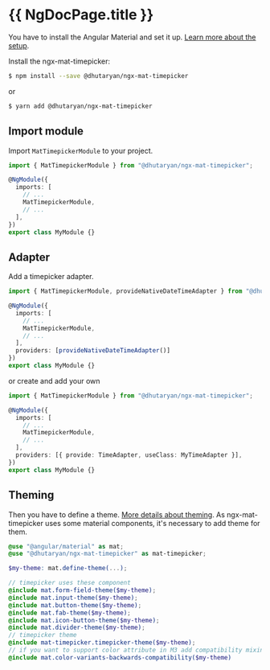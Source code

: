 # {{ NgDocPage.title }}

You have to install the Angular Material and set it up. [Learn more about the setup](https://material.angular.io/guide/getting-started).

Install the ngx-mat-timepicker:

```bash
$ npm install --save @dhutaryan/ngx-mat-timepicker
```

or

```bash
$ yarn add @dhutaryan/ngx-mat-timepicker
```

## Import module

Import `MatTimepickerModule` to your project.

```typescript
import { MatTimepickerModule } from "@dhutaryan/ngx-mat-timepicker";

@NgModule({
  imports: [
    // ...
    MatTimepickerModule,
    // ...
  ],
})
export class MyModule {}
```

## Adapter

Add a timepicker adapter.

```typescript
import { MatTimepickerModule, provideNativeDateTimeAdapter } from "@dhutaryan/ngx-mat-timepicker";

@NgModule({
  imports: [
    // ...
    MatTimepickerModule,
    // ...
  ],
  providers: [provideNativeDateTimeAdapter()]
})
export class MyModule {}
```

or create and add your own

```typescript
import { MatTimepickerModule } from "@dhutaryan/ngx-mat-timepicker";

@NgModule({
  imports: [
    // ...
    MatTimepickerModule,
    // ...
  ],
  providers: [{ provide: TimeAdapter, useClass: MyTimeAdapter }],
})
export class MyModule {}
```

## Theming

Then you have to define a theme. [More details about theming](https://material.angular.io/guide/theming). As ngx-mat-timepicker uses some material components, it's necessary to add theme for them.

```scss
@use "@angular/material" as mat;
@use "@dhutaryan/ngx-mat-timepicker" as mat-timepicker;

$my-theme: mat.define-theme(...);

// timepicker uses these component
@include mat.form-field-theme($my-theme);
@include mat.input-theme($my-theme);
@include mat.button-theme($my-theme);
@include mat.fab-theme($my-theme);
@include mat.icon-button-theme($my-theme);
@include mat.divider-theme($my-theme);
// timepicker theme
@include mat-timepicker.timepicker-theme($my-theme);
// if you want to support color attribute in M3 add compatibility mixin
@include mat.color-variants-backwards-compatibility($my-theme)
```
